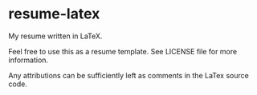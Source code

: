 # resume-latex
My resume written in LaTeX.

Feel free to use this as a resume template. See LICENSE file for more information. 

Any attributions can be sufficiently left as comments in the LaTex source code.